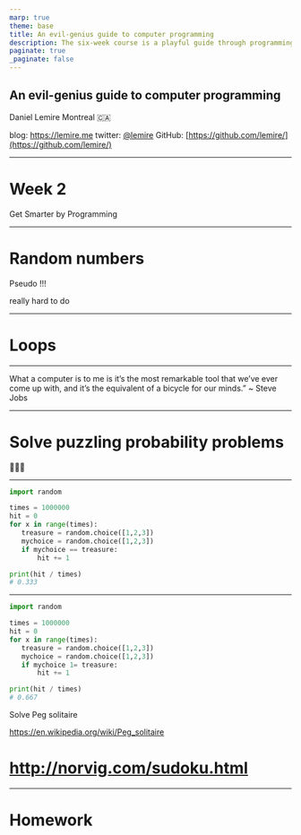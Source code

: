 ```yaml
---
marp: true
theme: base
title: An evil-genius guide to computer programming
description: The six-week course is a playful guide through programming. If you have never programmed before, this course should motivate you to go further. If you are an experienced programmer, this course might help you get excited again. In this course, I will explain how programming can make you smarter. I will show how programming allows you to automate web access and find hidden treasures. I will show how programming can make you more creative and help you change the world.
paginate: true
_paginate: false
---
```



## <!--fit--> An evil-genius guide to computer programming



Daniel Lemire 
Montreal :canada: 

blog: https://lemire.me 
twitter: [@lemire](https://twitter.com/lemire)
GitHub: [https://github.com/lemire/](https://github.com/lemire/)

---
# Week 2

Get Smarter by Programming

---

# Random numbers

Pseudo !!!

really hard to do


---

# Loops


---

What a computer is to me is it’s the most remarkable tool that we’ve ever come up with, and it’s the equivalent of a bicycle for our minds.” ~ Steve Jobs

---

# Solve puzzling probability problems

🚪🚪🚪


---

```Python
import random

times = 1000000
hit = 0
for x in range(times):
   treasure = random.choice([1,2,3])
   mychoice = random.choice([1,2,3])
   if mychoice == treasure:
       hit += 1

print(hit / times)
# 0.333
```

---

```Python
import random

times = 1000000
hit = 0
for x in range(times):
   treasure = random.choice([1,2,3])
   mychoice = random.choice([1,2,3])
   if mychoice 1= treasure:
       hit += 1

print(hit / times)
# 0.667
```

Solve Peg solitaire

https://en.wikipedia.org/wiki/Peg_solitaire

# http://norvig.com/sudoku.html

---
# Homework


